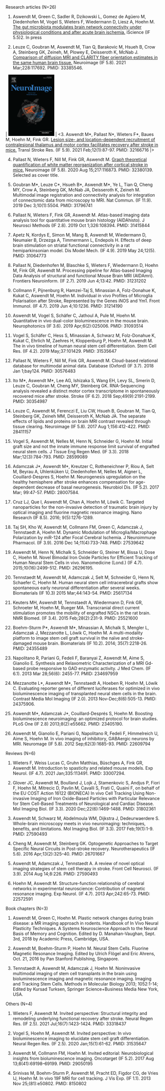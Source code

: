 Research articles (N=26) 
1.	Aswendt M, Green C, Sadler R, Dzikowski L, Gomez de Agüero M, Diedenhofen M, Vogel S, Wieters F, Wiedermann D, Liesz A, Hoehn M. 
[The gut microbiota modulates brain network connectivity under physiological conditions and after acute brain ischemia.](https://doi.org/10.1016/j.isci.2021.103095) 
iScience (IF 5.5)2. In press

2.	Leuze C, Goubran M, Aswendt M, Tian Q, Barakovic M, Hsueh B, Crow A, Steinberg GK, Zeineh, M, Plowey E, Deisseroth K, McNab J. 
[Comparison of diffusion MRI and CLARITY fiber orientation estimates in the same human brain tissue.](https://doi.org/10.1016/j.neuroimage.2020.117692)
Neuroimage (IF 5.8). 2021 Mar;228:117692. PMID: 33385546.

| ![Cover](Images/Neuroimage_Cover_Volume_217.gif) | <3.	Aswendt M*, Pallast N*, Wieters F*, Baues M, Hoehn M, Fink GR. 
[Lesion size- and location-dependent recruitment of contralesional thalamus and motor cortex facilitates recovery after stroke in mice.](https://doi.org/10.1007/s12975-020-00802-3)
Transl Stroke Res. (IF 5.9). 2021 Feb;12(1):87-97. PMID: 32166716 |>

4.	Pallast N, Wieters F, Nill M, Fink GR, Aswendt M. 
[Graph theoretical quantification of white matter reorganization after cortical stroke in mice.](https://doi.org/10.1016/j.neuroimage.2020.116873)
Neuroimage (IF 5.8). 2020 Aug 15;217:116873. PMID: 32380139. 
Selected as cover title. 

5.	Goubran M*, Leuze C*, Hsueh B*, Aswendt M*, Ye L, Tian Q, Cheng MY, Crow A, Steinberg GK, McNab JA, Deisseroth K, Zeineh M. 
Multimodal image registration and connectivity analysis for integration of connectomic data from microscopy to MRI.
Nat Commun. (IF 11.9). 2019 Dec 3;10(1):5504. PMID: 31796741 

6.	Pallast N, Wieters F, Fink GR, Aswendt M.
Atlas-based imaging data analysis tool for quantitative mouse brain histology (AIDAhisto).
J Neurosci Methods (IF 2.8). 2019 Oct 1;326:108394. PMID: 31415844 

7.	Apetz N, Kordys E, Simon M, Mang B, Aswendt M, Wiedermann D, Neumaier B, Drzezga A, Timmermann L, Endepols H. 
Effects of deep brain stimulation on striatal functional connectivity in a rat hemiparkinsonian model.
Dis Model Mech. (IF 4.9). 2019 May 24;12(5). PMID: 31064773
8.	Pallast N, Diedenhofen M, Blaschke S, Wieters F, Wiedermann D, Hoehn M, Fink GR, Aswendt M.
Processing pipeline for Atlas-based Imaging Data Analysis of structural and functional Mouse Brain MRI (AIDAmri).
Frontiers Neuroinform. (IF 2.7). 2019 Jun 4;13:42. PMID: 31231202  

9.	Collmann F, Pijnenburg R, Hamzei-Taj S, Minassian A, Folz-Donahue K, Kukat C, Aswendt M, Hoehn M. 
Individual in vivo Profiles of Microglia Polarisation after Stroke, Represented by the Genes iNOS and Ym1.
Front Immunol. (IF 4.7). 2019 Jun 4;10:1236. PMID: 31214190  

10.	Aswendt M, Vogel S, Schäfer C, Jathoul A, Pule M, Hoehn M.
Quantitative in vivo dual-color bioluminescence in the mouse brain.
Neurophotonics (IF 3.6). 2019 Apr;6(2):025006. PMID: 31093514 

11.	Vogel S, Schäfer C, Hess S, Minassian A, Schwarz M, Folz-Donahue K, Kukat C, Ehrlich M, Zaehres H, Kloppenburg P, Hoehn M, Aswendt M. 
The in vivo timeline of human neural stem cell differentiation.
Stem Cell Res. (IF 4.2). 2019 May;37:101429. PMID: 31535647 

12.	Pallast N, Wieters F, Nill M, Fink GR, Aswendt M. 
Cloud-based relational database for multimodal animal data.
Database (Oxford) (IF 3.7). 2018 Jan 1;bay124. PMID: 30576483  

13.	Ito M*, Aswendt M*, Lee AG, Ishizaka S, Wang EH, Levy SL, Smerin D, Leuze C, Goubran M, Cheng MY, Steinberg GK. 
RNA-Sequencing analysis revealed a distinct motor cortex transcriptome in spontaneously recovered mice after stroke.
Stroke (IF 6.2). 2018 Sep;49(9):2191-2199. PMID: 30354987

14.	Leuze C, Aswendt M, Ferenczi E, Liu CW, Hsueh B, Goubran M, Tian Q, Steinberg GK, Zeineh MM, Deisseroth K, McNab JA. 
The separate effects of lipids and proteins on brain MRI contrast revealed through tissue clearing.
Neuroimage (IF 5.8). 2017 Aug 1;156:412-422. PMID: 28411157  

15.	Vogel S, Aswendt M, Nelles M, Henn N, Schneider G, Hoehn M. 
Initial graft size and not the innate immune response limit survival of engrafted neural stem cells.
J Tissue Eng Regen Med. (IF 3.3). 2018 Mar;12(3):784-793. PMID: 28599089   

16.	Adamczak J*, Aswendt M*, Kreutzer C, Rotheneichner P, Riou A, Selt M, Beyrau A, Uhlenküken U, Diedenhofen M, Nelles M, Aigner L, Couillard-Despres S, Hoehn M. 
Neurogenesis upregulation on the healthy hemisphere after stroke enhances compensation for age-dependent decrease of basal neurogenesis.
Neurobiol Dis. (IF 5.2). 2017 Mar; 99:47-57. PMID: 28007584.

17.	Cruz LJ, Que I, Aswendt M, Chan A, Hoehn M, Löwik C. 
Targeted nanoparticles for the non-invasive detection of traumatic brain injury by optical imaging and fluorine magnetic resonance imaging.
Nano Research (IF 8.5). 2016; 9(5):1276-1289. 
18.	Taj SH, Kho W, Aswendt M, Collmann FM, Green C, Adamczak J, Tennstaedt A, Hoehn M. 
Dynamic Modulation of Microglia/Macrophage Polarization by miR-124 after Focal Cerebral Ischemia.
J Neuroimmune Pharmacol. (IF 3.9). 2016 Dec 14;11(4):733-748. PMID: 27539642

19.	Aswendt M, Henn N, Michalk S, Schneider G, Steiner M, Bissa U, Dose C, Hoehn M. 
Novel Bimodal Iron Oxide Particles for Efficient Tracking of Human Neural Stem Cells in vivo.
Nanomedicine (Lond.) (IF 4.7). 2015;10(16):2499-512. PMID: 26296195. 

20.	Tennstaedt M, Aswendt M, Adamczak J, Selt M, Schneider G, Henn N, Schaefer C, Hoehn M. 
Human neural stem cell intracerebral grafts show spontaneous early neuronal differentiation after several weeks.
Biomaterials (IF 10.3) 2015 Mar;44:143-54. PMID: 25617134   
 
21.	Keuters MH, Aswendt M, Tennstaedt A, Wiedermann D, Fink GR, Schroeter M, Hoehn M, Rueger MA. 
Transcranial direct current stimulation promotes the mobility of engrafted NSCs in the rat brain.
NMR Biomed. (IF 3.4). 2015 Feb;28(2):231-9. PMID: 25521600

22.	Boehm-Sturm P*, Aswendt M*, Minassian A, Michalk S, Mengler L, Adamczak J, Mezzanotte L, Löwik C, Hoehn M. 
A multi-modality platform to image stem cell graft survival in the naïve and stroke-damaged mouse brain.
Biomaterials (IF 10.2). 2014; 35(7):2218-26. PMID: 24355489

23.	Napolitano R, Pariani G, Fedeli F, Baranyai Z, Aswendt M, Aime S, Gianolio E. 
Synthesis and Relaxometric Characterization of a MRI Gd-based probe responsive to GAD enzymatic activity. 
J Med Chem. (IF 6.1). 2013 Mar 28;56(6): 2455-77. PMID: 234697959    

24.	Mezzanotte L*, Aswendt M*, Tennstaedt A, Hoeben R, Hoehn M, Löwik C. 
Evaluating reporter genes of different luciferases for optimized in vivo bioluminescence imaging of transplanted neural stem cells in the brain.
Contrast Media Mol Imaging (IF 2.0). 2013 Nov-Dec;8(6):505-13. PMID: 24375906.

25.	Aswendt M*, Adamczak J*, Couillard-Després S, Hoehn M.
Boosting bioluminescence neuroimaging: an optimized protocol for brain studies.
PLoS One (IF 2.8) 2013;8(2):e55662. PMID: 23405190.

26.	Aswendt M, Gianolio E, Pariani G, Napolitano R, Fedeli F, Himmelreich U, Aime S, Hoehn M.
In vivo imaging of inhibitory, GABAergic neurons by MRI.
Neuromage (IF 5.8). 2012 Sep;62(3):1685-93. PMID: 22609794


Reviews (N=6)
1.	Wieters F, Weiss Lucas C, Gruhn Matthias, Büschges A, Fink GR, Aswendt M. 
Introduction to spasticity and related mouse models.
Exp Neurol. (IF 4.7). 2021 Jan;335:113491. PMID: 33007294.

2.	Glover JC, Aswendt M, Boulland J, Lojk J, Stamenkovic S, Andjus P, Fiori F, Hoehn M, Mitrecic D, Pavlin M, Cavalli S, Frati C, Quaini F, on behalf of the EU COST Action 16122 (BIONECA)
In vivo Cell Tracking Using Non-invasive Imaging of Iron Oxide-Based Particles with Particular Relevance for Stem Cell-Based Treatments of Neurological and Cardiac Disease.
Mol Imaging Biol. (IF 3.3). 2020 Dec;22(6):1469-1488. PMID: 31802361   

3.	Aswendt M, Schwarz M, Abdelmoula WM, Dijkstra J, Dedeurwaerdere S. 
Whole-brain microscopy meets in vivo neuroimaging: techniques, benefits, and limitations.
Mol Imaging Biol. (IF 3.3). 2017 Feb;19(1):1-9. PMID: 27590493   

4.	Cheng M, Aswendt M, Steinberg GK. 
Optogenetic Approaches to Target Specific Neural Circuits in Post-stroke recovery.
Neurotherapeutics (IF 5.6). 2016 Apr;13(2):325–40. PMID: 26701667

5.	Aswendt M, Adamczak J, Tennstaedt A. 
A review of novel optical imaging strategies of stem cell therapy in stroke.
Front Cell Neurosci. (IF 3.9). 2014 Aug 14;8:226. PMID: 27590493

6.	Hoehn M, Aswendt M. 
Structure-function relationship of cerebral networks in experimental neuroscience: Contribution of magnetic resonance imaging.
Exp Neurol. (IF 4.7). 2013 Apr;242:65-73. PMID: 22572591


Book chapters (N=3)
1.	Aswendt M, Green C, Hoehn M. 
Plastic network changes during brain disease: a MR imaging approach in rodents.
Handbook of In Vivo Neural Plasticity Techniques. A Systems Neuroscience Approach to the Neural Basis of Memory and Cognition. Edited by D. Manahan-Vaughan, Sept. 3rd, 2018 by Academic Press, Cambridge, USA.    

2.	Aswendt M, Boehm-Sturm P, Hoehn M. 
Neural Stem Cells.
Fluorine Magnetic Resonance Imaging. Edited by Ulrich Flögel and Eric Ahrens, Oct. 21, 2016 by Pan Stanford Publishing, Singapore.   

3.	Tennstaedt A, Aswendt M, Adamczak J, Hoehn M. 
Noninvasive multimodal imaging of stem cell transplants in the brain using bioluminescence imaging and magnetic resonance imaging.
Imaging and Tracking Stem Cells. Methods in Molecular Biology 2013; 1052:1-14; Edited by Kursad Turksen, Springer Science+Business Media New York, USA.    


Others (N=4)
1.	Wieters F, Aswendt M. 
Invited perspective: Structural integrity and remodeling underlying functional recovery after stroke.
Neural Regen Res. (IF 2.5). 2021 Jul;16(7):1423-1424. PMID: 33318437

2.	Vogel S, Hoehn M, Aswendt M. 
Invited perspective: In vivo bioluminescence imaging to elucidate stem cell graft differentiation.
Neural Regen Res. (IF 2.5). 2020 Jan;15(1):61-62. PMID: 31535647

3.	Aswendt M, Collmann FM, Hoehn M. 
Invited editorial: Neurobiological insights from bioluminescence imaging. 
Oncotarget (IF 5.2). 2017 Aug 13;8(41):69198–69199. PMID: 29050195

4.	Srinivas M, Boehm-Sturm P, Aswendt M, Pracht ED, Figdor CG, de Vries IJ, Hoehn M. 
In vivo 19F MRI for cell tracking.
J Vis Exp. (IF 1.1). 2013 Nov 25;(81):e50802. PMID: 8150802





